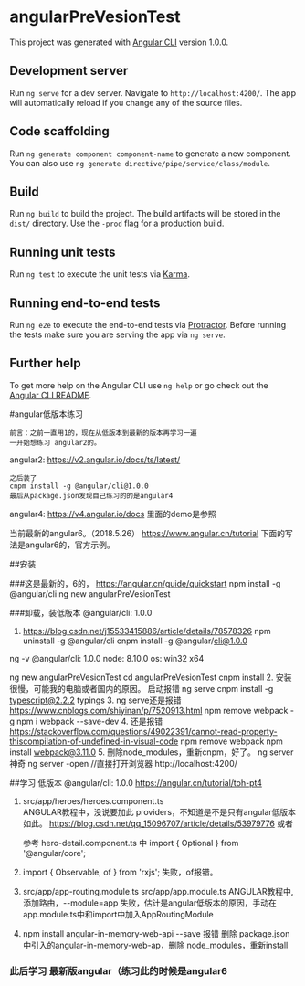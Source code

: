 # angularPreVesionTest

This project was generated with [Angular CLI](https://github.com/angular/angular-cli) version 1.0.0.

## Development server

Run `ng serve` for a dev server. Navigate to `http://localhost:4200/`. The app will automatically reload if you change any of the source files.

## Code scaffolding

Run `ng generate component component-name` to generate a new component. You can also use `ng generate directive/pipe/service/class/module`.

## Build

Run `ng build` to build the project. The build artifacts will be stored in the `dist/` directory. Use the `-prod` flag for a production build.

## Running unit tests

Run `ng test` to execute the unit tests via [Karma](https://karma-runner.github.io).

## Running end-to-end tests

Run `ng e2e` to execute the end-to-end tests via [Protractor](http://www.protractortest.org/).
Before running the tests make sure you are serving the app via `ng serve`.

## Further help

To get more help on the Angular CLI use `ng help` or go check out the [Angular CLI README](https://github.com/angular/angular-cli/blob/master/README.md).


#angular低版本练习
```
前言：之前一直用1的，现在从低版本到最新的版本再学习一遍
一开始想练习 angular2的。
```
angular2: https://v2.angular.io/docs/ts/latest/
```
之后装了
cnpm install -g @angular/cli@1.0.0
最后从package.json发现自己练习的的是angular4
````
angular4: https://v4.angular.io/docs
里面的demo是参照

当前最新的angular6。（2018.5.26）
https://www.angular.cn/tutorial
下面的写法是angular6的，官方示例。

##安装


###这是最新的，6的，
https://angular.cn/guide/quickstart
npm install -g @angular/cli
ng new angularPreVesionTest



###卸载，装低版本 @angular/cli: 1.0.0

1. https://blog.csdn.net/j15533415886/article/details/78578326
npm uninstall -g @angular/cli
cnpm install -g @angular/cli@1.0.0

ng -v
@angular/cli: 1.0.0
node: 8.10.0
os: win32 x64

ng new angularPreVesionTest
cd angularPreVesionTest
cnpm install
2. 安装很慢，可能我的电脑或者国内的原因。
启动报错
ng serve
cnpm install -g typescript@2.2.2 typings
3. ng serve还是报错
https://www.cnblogs.com/shiyinan/p/7520913.html
npm remove webpack -g
npm i webpack --save-dev
4. 还是报错
https://stackoverflow.com/questions/49022391/cannot-read-property-thiscompilation-of-undefined-in-visual-code
npm remove webpack
npm install webpack@3.11.0
5. 删除node_modules，重新cnpm，好了。
ng server
神奇
ng server -open //直接打开浏览器
http://localhost:4200/


##学习 低版本 @angular/cli: 1.0.0
https://angular.cn/tutorial/toh-pt4
1. src/app/heroes/heroes.component.ts  
	ANGULAR教程中，没说要加此 providers，不知道是不是只有angular低版本如此。
    https://blog.csdn.net/qq_15096707/article/details/53979776
    或者

    参考 hero-detail.component.ts 中 import { Optional } from '@angular/core';

2. import { Observable, of } from 'rxjs'; 失败，of报错。
3. src/app/app-routing.module.ts
   src/app/app.module.ts
   ANGULAR教程中,添加路由，--module=app 失败，估计是angular低版本的原因，手动在app.module.ts中和import中加入AppRoutingModule
4. npm install angular-in-memory-web-api --save 报错
	删除 package.json中引入的angular-in-memory-web-ap，删除 node_modules，重新install

### 此后学习 最新版angular（练习此的时候是angular6



